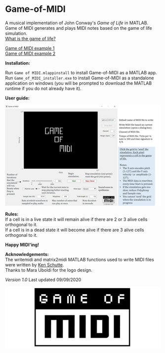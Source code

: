 # Game-of-MIDI
A musical implementation of John Conway's *Game of Life* in MATLAB.<br>
Game of MIDI generates and plays MIDI notes based on the game of life simulation.<br>
[What is the game of life?](https://www.youtube.com/watch?v=R9Plq-D1gEk) <br>


[Game of MIDI example 1](https://www.youtube.com/watch?v=GayJycHz04s)
<br>
[Game of MIDI example 2](https://www.youtube.com/watch?v=ss9j2fiBrcU&ab_channel=Kzra)

**Installation:**
<br>
 
Run `Game of MIDI.mlappinstall` to install Game-of-MIDI as a MATLAB app. <br>
Run `Game_of_MIDI_installer.exe` to install Game-of-MIDI as a standalone application on windows (you will be prompted to download the MATLAB runtime if you do not already have it). 


**User guide:**

<img src="https://github.com/Kzra/Game-of-MIDI/blob/master/user_guide.png" alt="User guide" width="850"/>

**Rules:** 
<br>
If a cell is in a live state it will remain alive if there are 2 or 3 alive cells orthogonal to it.<br>
If a cell is in a dead state it will become alive if there are 3 alive cells orthogonal to it. 
<br>


**Happy MIDI'ing!**

**Acknowledgements:**
<br>
The writemidi and matrix2midi MATLAB functions used to write MIDI files were written by [Ken Schutte](https://kenschutte.com/midi#Writing%20MIDI). <br>
Thanks to Mara Uboldi for the logo design. 

*Version 1.0* Last updated 09/09/2020

<img src="https://github.com/Kzra/Game-of-MIDI/blob/master/Game_of_midi.png" alt="Game_of_MIDI" width="650"/>
